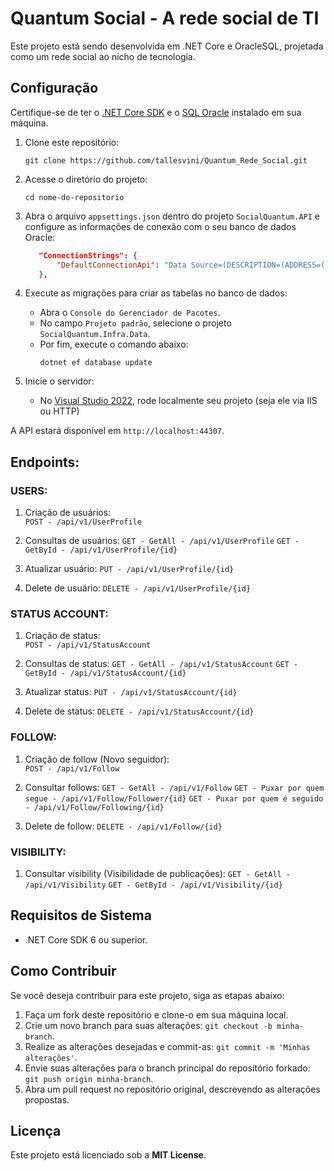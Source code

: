 # Quantum Social - A rede social de TI

Este projeto está sendo desenvolvida em .NET Core e OracleSQL, projetada como um rede social ao nicho de tecnologia.

## Configuração

Certifique-se de ter o [.NET Core SDK](https://dotnet.microsoft.com/download) e o [SQL Oracle](https://www.oracle.com/br/database/sqldeveloper/) instalado em sua máquina.

1. Clone este repositório:

   ```
   git clone https://github.com/tallesvini/Quantum_Rede_Social.git
   ```

2. Acesse o diretório do projeto:

   ```
   cd nome-do-repositorio
   ```

3. Abra o arquivo `appsettings.json` dentro do projeto `SocialQuantum.API` e configure as informações de conexão com o seu banco de dados Oracle:

   ```json
      "ConnectionStrings": {
          "DefaultConnectionApi": "Data Source=(DESCRIPTION=(ADDRESS=(PROTOCOL=TCP)(HOST=localhost)(PORT=1521))(CONNECT_DATA=(SERVICE_NAME=XEPDB1)));User Id=_YOUR_USER_DB_;Password=_YOUR_PASS_DB_;"
      },
   ```

4. Execute as migrações para criar as tabelas no banco de dados:

    - Abra o `Console do Gerenciador de Pacotes`.
    - No campo `Projeto padrão`, selecione o projeto `SocialQuantum.Infra.Data`.
    - Por fim, execute o comando abaixo:
        ```
        dotnet ef database update
        ```

5. Inicie o servidor:

    - No [Visual Studio 2022](https://visualstudio.microsoft.com/pt-br/), rode localmente seu projeto (seja ele via IIS ou HTTP)

A API estará disponível em `http://localhost:44307`.

## Endpoints:

### USERS:

1. Criação de usuários:   
`POST - /api/v1/UserProfile`

2. Consultas de usuários:
`GET - GetAll - /api/v1/UserProfile`
`GET - GetById - /api/v1/UserProfile/{id}`

3. Atualizar usuário:
`PUT - /api/v1/UserProfile/{id}`

4. Delete de usuário:
`DELETE - /api/v1/UserProfile/{id}`

### STATUS ACCOUNT:

1. Criação de status:   
`POST - /api/v1/StatusAccount`

2. Consultas de status:
`GET - GetAll - /api/v1/StatusAccount`
`GET - GetById - /api/v1/StatusAccount/{id}`

3. Atualizar status:
`PUT - /api/v1/StatusAccount/{id}`

4. Delete de status:
`DELETE - /api/v1/StatusAccount/{id}`

### FOLLOW:

1. Criação de follow (Novo seguidor):   
`POST - /api/v1/Follow`

2. Consultar follows:
`GET - GetAll - /api/v1/Follow`
`GET - Puxar por quem segue - /api/v1/Follow/Follower/{id}`
`GET - Puxar por quem é seguido - /api/v1/Follow/Following/{id}`

3. Delete de follow:
`DELETE - /api/v1/Follow/{id}`

### VISIBILITY:

1. Consultar visibility (Visibilidade de publicações):
`GET - GetAll - /api/v1/Visibility`
`GET - GetById - /api/v1/Visibility/{id}`


## Requisitos de Sistema

- .NET Core SDK 6 ou superior.

## Como Contribuir

Se você deseja contribuir para este projeto, siga as etapas abaixo:

1. Faça um fork deste repositório e clone-o em sua máquina local.
2. Crie um novo branch para suas alterações: `git checkout -b minha-branch`.
3. Realize as alterações desejadas e commit-as: `git commit -m 'Minhas alterações'`.
4. Envie suas alterações para o branch principal do repositório forkado: `git push origin minha-branch`.
5. Abra um pull request no repositório original, descrevendo as alterações propostas.

## Licença

Este projeto está licenciado sob a **MIT License**.
